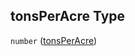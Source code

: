 ## tonsPerAcre Type

`number` ([tonsPerAcre](specification-definitions-limingevent-properties-tonsperacre.md))
